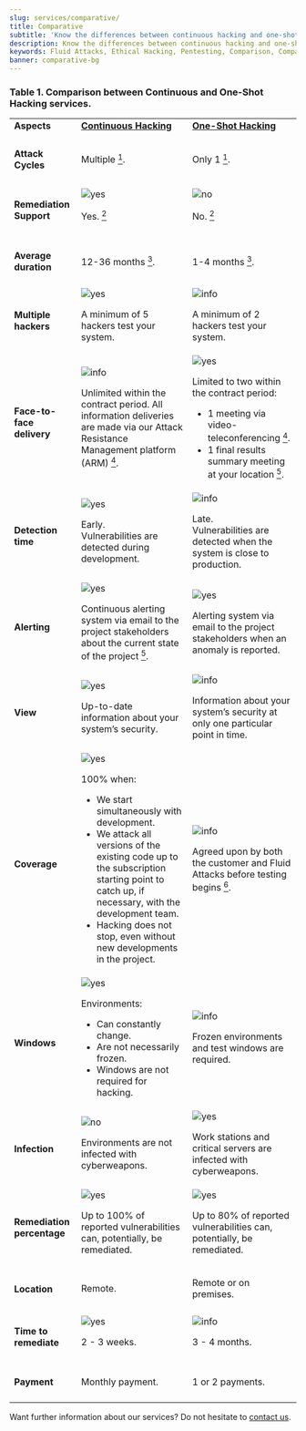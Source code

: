 ```yaml
---
slug: services/comparative/
title: Comparative
subtitle: 'Know the differences between continuous hacking and one-shot hacking offered by Fluid Attacks. To this end we present the following table:'
description: Know the differences between continuous hacking and one-shot hacking offered by Fluid Attacks.
keywords: Fluid Attacks, Ethical Hacking, Pentesting, Comparison, Company, Continuous Hacking, One-Shot Hacking
banner: comparative-bg
---
```


<div class="tc mb5 table-scroll comparative-table">

### Table 1. Comparison between Continuous and One-Shot Hacking services.

</div>

|                                   |                                                                                                                                                                                                                                                                                                                                                                                                                                                                         |                                                                                                                                                                                                                                                                                                                                                                                                                                             |
| --------------------------------- | ----------------------------------------------------------------------------------------------------------------------------------------------------------------------------------------------------------------------------------------------------------------------------------------------------------------------------------------------------------------------------------------------------------------------------------------------------------------------- | ------------------------------------------------------------------------------------------------------------------------------------------------------------------------------------------------------------------------------------------------------------------------------------------------------------------------------------------------------------------------------------------------------------------------------------------- |
| **Aspects**                       | <div> [**Continuous Hacking**](../continuous-hacking/)                                                                                                                                                                                                                                                                                                                                                                                                           </div> | <div> [**One-Shot Hacking**](../one-shot-hacking/)                                                                                                                                                                                                                                                                                                                                                                                   </div> |
| <h4> Attack Cycles </h4>          | <div> <p> Multiple [<sup>1</sup>](../continuous-hacking/#remediation-validation/). </p>                                                                                                                                                                                                                                                                                                                                                                          </div> | <div> <p> Only 1 [<sup>1</sup>](../one-shot-hacking/#remediation-validation). </p>                                                                                                                                                                                                                                                                                                                                                   </div> |
| <h4> Remediation Support </h4>    | <div> ![yes](https://res.cloudinary.com/fluid-attacks/image/upload/v1650499700/airs/services/yes.webp) <p> Yes. [<sup>2</sup>](../continuous-hacking/#remediation-support) </p>                                                                                                                                                                                                                                                                                  </div> | <div> ![no](https://res.cloudinary.com/fluid-attacks/image/upload/v1650499700/airs/services/no.webp) <p> No. [<sup>2</sup>](../one-shot-hacking/#remediation) </p>                                                                                                                                                                                                                                                                   </div> |
| <h4> Average duration </h4>       | <div> <p> 12-36 months [<sup>3</sup>](../continuous-hacking/#duration). </p>                                                                                                                                                                                                                                                                                                                                                                                     </div> | <div> <p> 1-4 months [<sup>3</sup>](../one-shot-hacking/#specific-length). </p>                                                                                                                                                                                                                                                                                                                                                      </div> |
| <h4> Multiple hackers </h4>       | <div> ![yes](https://res.cloudinary.com/fluid-attacks/image/upload/v1650499700/airs/services/yes.webp) <p> A minimum of 5 hackers test your system. </p>                                                                                                                                                                                                                                                                                                         </div> | <div> ![info](https://res.cloudinary.com/fluid-attacks/image/upload/v1650499701/airs/services/info.webp) <p> A minimum of 2 hackers test your system. </p>                                                                                                                                                                                                                                                                           </div> |
| <h4> Face-to-face delivery </h4>  | <div> ![info](https://res.cloudinary.com/fluid-attacks/image/upload/v1650499701/airs/services/info.webp) <p> Unlimited within the contract period. All information deliveries are made via our Attack Resistance Management platform (ARM) [<sup>4</sup>](../continuous-hacking/#direct-and-agile-communication). </p>                                                                                                                                           </div> | <div> ![yes](https://res.cloudinary.com/fluid-attacks/image/upload/v1650499700/airs/services/yes.webp) <div> <p> Limited to two within the contract period: </p> <ul> <li> 1 meeting via video-teleconferencing [<sup>4</sup>](../one-shot-hacking/#report-validation-meeting). </li> <li> 1 final results summary meeting at your location [<sup>5</sup>](../one-shot-hacking/#report-presentation-meeting). </li> </ul> </div>     </div> |
| <h4> Detection time </h4>         | <div> ![yes](https://res.cloudinary.com/fluid-attacks/image/upload/v1650499700/airs/services/yes.webp) <p> Early. <br> Vulnerabilities are detected during development. </p>                                                                                                                                                                                                                                                                                     </div> | <div> ![info](https://res.cloudinary.com/fluid-attacks/image/upload/v1650499701/airs/services/info.webp) <p> Late. <br> Vulnerabilities are detected when the system is close to production. </p>                                                                                                                                                                                                                                    </div> |
| <h4> Alerting </h4>               | <div> ![yes](https://res.cloudinary.com/fluid-attacks/image/upload/v1650499700/airs/services/yes.webp) <p> Continuous alerting system via email to the project stakeholders about the current state of the project [<sup>5</sup>](../continuous-hacking/#follow-up-using-integrates). </p>                                                                                                                                                                       </div> | <div> ![yes](https://res.cloudinary.com/fluid-attacks/image/upload/v1650499700/airs/services/yes.webp) <p> Alerting system via email to the project stakeholders when an anomaly is reported. </p>                                                                                                                                                                                                                                   </div> |
| <h4> View </h4>                   | <div> ![yes](https://res.cloudinary.com/fluid-attacks/image/upload/v1650499700/airs/services/yes.webp) <p> Up-to-date information about your system’s security. </p>                                                                                                                                                                                                                                                                                             </div> | <div> ![info](https://res.cloudinary.com/fluid-attacks/image/upload/v1650499701/airs/services/info.webp) <p> Information about your system’s security at only one particular point in time. </p>                                                                                                                                                                                                                                     </div> |
| <h4> Coverage </h4>               | <div> ![yes](https://res.cloudinary.com/fluid-attacks/image/upload/v1650499700/airs/services/yes.webp) <div> <p> 100% when: </p> <ul> <li> We start simultaneously with development. </li> <li> We attack all versions of the existing code up to the  subscription starting point to catch up, if necessary, with the development team. </li> <li> Hacking does not stop, even without new developments in the project. </li> </ul> </div>                      </div> | <div> ![info](https://res.cloudinary.com/fluid-attacks/image/upload/v1650499701/airs/services/info.webp) <p> Agreed upon by both the customer and Fluid Attacks before testing begins [<sup>6</sup>](../one-shot-hacking/#coverage).                                                                                                                                                                                                 </div> |
| <h4> Windows </h4>                | <div> ![yes](https://res.cloudinary.com/fluid-attacks/image/upload/v1650499700/airs/services/yes.webp) <div> <p> Environments: </p> <ul> <li> Can constantly change. </li> <li> Are not necessarily frozen. </li> <li> Windows are not required for hacking. </li> </ul> </div>                                                                                                                                                                                  </div> | <div> ![info](https://res.cloudinary.com/fluid-attacks/image/upload/v1650499701/airs/services/info.webp) <p> Frozen environments and test windows are required. </p>                                                                                                                                                                                                                                                                 </div> |
| <h4> Infection </h4>              | <div> ![no](https://res.cloudinary.com/fluid-attacks/image/upload/v1650499700/airs/services/no.webp) <p> Environments are not infected with cyberweapons. </p>                                                                                                                                                                                                                                                                                                   </div> | <div> ![yes](https://res.cloudinary.com/fluid-attacks/image/upload/v1650499700/airs/services/yes.webp) <p> Work stations and critical servers are infected with cyberweapons. </p>                                                                                                                                                                                                                                                   </div> |
| <h4> Remediation percentage </h4> | <div> ![yes](https://res.cloudinary.com/fluid-attacks/image/upload/v1650499700/airs/services/yes.webp) <p> Up to 100% of reported vulnerabilities can, potentially, be remediated. </p>                                                                                                                                                                                                                                                                          </div> | <div> ![yes](https://res.cloudinary.com/fluid-attacks/image/upload/v1650499700/airs/services/yes.webp) <p> Up to 80% of reported vulnerabilities can, potentially, be remediated. </p>                                                                                                                                                                                                                                               </div> |
| <h4> Location </h4>               | <div> <p> Remote. </p>                                                                                                                                                                                                                                                                                                                                                                                                                                           </div> | <div> <p> Remote or on premises. </p>                                                                                                                                                                                                                                                                                                                                                                                                </div> |
| <h4> Time to remediate </h4>      | <div> ![yes](https://res.cloudinary.com/fluid-attacks/image/upload/v1650499700/airs/services/yes.webp) <p> 2 - 3 weeks.                                                                                                                                                                                                                                                                                                                                          </div> | <div> ![info](https://res.cloudinary.com/fluid-attacks/image/upload/v1650499701/airs/services/info.webp) <p> 3 - 4 months.                                                                                                                                                                                                                                                                                                           </div> |
| <h4> Payment </h4>                | <div> <p> Monthly payment. </p>                                                                                                                                                                                                                                                                                                                                                                                                                                  </div> | <div> <p> 1 or 2 payments. </p>                                                                                                                                                                                                                                                                                                                                                                                                      </div> |

Want further information about our services? Do not hesitate to [contact
us](../../contact-us/).
